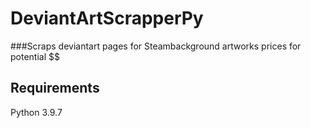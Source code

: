 # DeviantArtScrapperPy
###Scraps deviantart pages for Steambackground artworks prices for potential $$
## Requirements 
Python 3.9.7
